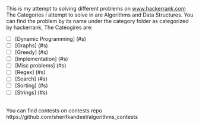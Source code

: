 This is my attempt to solving different problems on www.hackerrank.com
<br/>
The Categories I attempt to solve in are Algorithms and Data Structures.
You can find the problem by its name under the category folder as categorized by hackerrank, The Cateogires are:
<br/>
- [ ] [Dynamic Programming] (#s)
- [ ] [Graphs] (#s)
- [ ] [Greedy] (#s)
- [ ] [Implementation] (#s)
- [ ] [Misc problems] (#s)
- [ ] [Regex] (#s)
- [ ] [Search] (#s)
- [ ] [Sorting] (#s)
- [ ] [Strings] (#s)
<br/>
You can find contests on contests repo https://github.com/sherifkandeel/algorithms_contests

